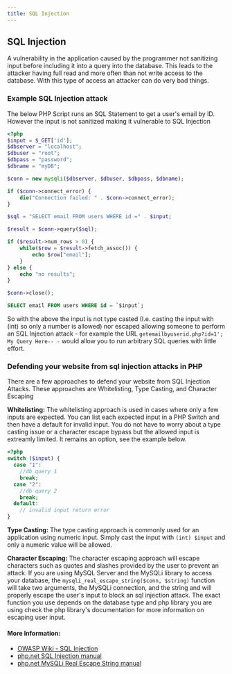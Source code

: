 ```yaml
---
title: SQL Injection
---
```

## SQL Injection

A vulnerability in the application caused by the programmer not sanitizing input before including it into a query into the database. This leads to the attacker having full read and more often than not write access to the database. With this type of access an attacker can do very bad things.

### Example SQL Injection attack
The below PHP Script runs an SQL Statement to get a user's email by ID. However the input is not sanitized making it vulnerable to SQL Injection
```PHP
<?php
$input = $_GET['id'];
$dbserver = "localhost";
$dbuser = "root";
$dbpass = "password";
$dbname = "myDB";

$conn = new mysqli($dbserver, $dbuser, $dbpass, $dbname);

if ($conn->connect_error) {
    die("Connection failed: " . $conn->connect_error);
}

$sql = "SELECT email FROM users WHERE id =" . $input;

$result = $conn->query($sql);

if ($result->num_rows > 0) {
    while($row = $result->fetch_assoc()) {
        echo $row["email"];
    }
} else {
    echo "no results";
}

$conn->close();
```
```SQL
SELECT email FROM users WHERE id = `$input`;
```

So with the above the input is not type casted (I.e. casting the input with (int) so only a number is allowed) nor escaped allowing someone to perform an SQL Injection attack - for example the URL `getemailbyuserid.php?id=1'; My Query Here-- -` would allow you to run arbitrary SQL queries with little effort.

### Defending your website from sql injection attacks in PHP
There are a few approaches to defend your website from SQL Injection Attacks. These approaches are Whitelisting, Type Casting, and Character Escaping

**Whitelisting:**
The whitelisting approach is used in cases where only a few inputs are expected. You can list each expected input in a PHP Switch and then have a default for invalid input. You do not have to worry about a type casting issue or a character escape bypass but the allowed input is extreamly limited. It remains an option, see the example below.
```PHP
<?php
switch ($input) {
  case "1":
    //db query 1
    break;
  case "2":
    //db query 2
    break;
  default:
    // invalid input return error
}
```

**Type Casting:**
The type casting approach is commonly used for an application using numeric input. Simply cast the input with `(int) $input` and only a numeric value will be allowed.

**Character Escaping:**
The character escaping approach will escape characters such as quotes and slashes provided by the user to prevent an attack. If you are using MySQL Server and the MySQLi library to access your database, the  `mysqli_real_escape_string($conn, $string)` function will take two arguments, the MySQLi connection, and the string and will properly escape the user's input to block an sql injection attack. The exact function you use depends on the database type and php library you are using check the php library's documentation for more information on escaping user input.

#### More Information:
* <a href="https://www.owasp.org/index.php/SQL_Injection" rel="nofollow">OWASP Wiki - SQL Injection</a>
* <a href="https://secure.php.net/manual/en/security.database.sql-injection.php" rel="nofollow">php.net SQL Injection manual</a>
* <a href="https://secure.php.net/manual/en/mysqli.real-escape-string.php" rel="nofollow">php.net MySQLi Real Escape String manual</a>
